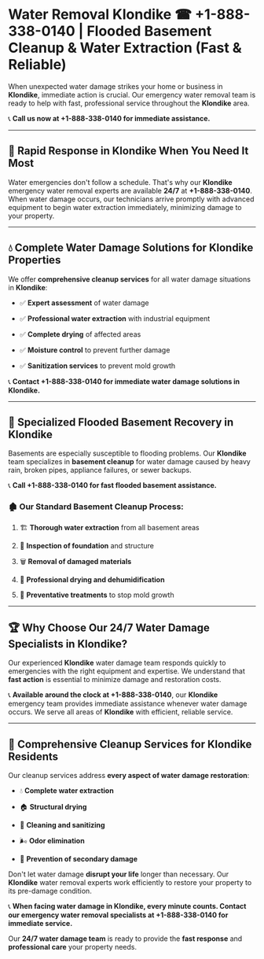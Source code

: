 # Water Removal Klondike ☎ +1-888-338-0140 | Flooded Basement Cleanup & Water Extraction (Fast & Reliable)

When unexpected water damage strikes your home or business in **Klondike**, immediate action is crucial. Our emergency water removal team is ready to help with fast, professional service throughout the **Klondike** area. 

📞 **Call us now at +1-888-338-0140 for immediate assistance.**
---
## 🚀 Rapid Response in Klondike When You Need It Most
Water emergencies don't follow a schedule. That's why our **Klondike** emergency water removal experts are available **24/7** at **+1-888-338-0140**. When water damage occurs, our technicians arrive promptly with advanced equipment to begin water extraction immediately, minimizing damage to your property.
---
## 💧 Complete Water Damage Solutions for Klondike Properties
We offer **comprehensive cleanup services** for all water damage situations in **Klondike**:
- ✅ **Expert assessment** of water damage  
- ✅ **Professional water extraction** with industrial equipment  
- ✅ **Complete drying** of affected areas  
- ✅ **Moisture control** to prevent further damage  
- ✅ **Sanitization services** to prevent mold growth  
📞 **Contact +1-888-338-0140 for immediate water damage solutions in Klondike.**
---
## 🌊 Specialized Flooded Basement Recovery in Klondike
Basements are especially susceptible to flooding problems. Our **Klondike** team specializes in **basement cleanup** for water damage caused by heavy rain, broken pipes, appliance failures, or sewer backups. 
📞 **Call +1-888-338-0140 for fast flooded basement assistance.**
### 🏚️ Our Standard Basement Cleanup Process:
1. 🏗️ **Thorough water extraction** from all basement areas  
2. 🔎 **Inspection of foundation** and structure  
3. 🗑️ **Removal of damaged materials**  
4. 💨 **Professional drying and dehumidification**  
5. 🚫 **Preventative treatments** to stop mold growth  
---
## 🏆 Why Choose Our 24/7 Water Damage Specialists in Klondike?
Our experienced **Klondike** water damage team responds quickly to emergencies with the right equipment and expertise. We understand that **fast action** is essential to minimize damage and restoration costs.
📞 **Available around the clock at +1-888-338-0140**, our **Klondike** emergency team provides immediate assistance whenever water damage occurs. We serve all areas of **Klondike** with efficient, reliable service.
---
## 🧹 Comprehensive Cleanup Services for Klondike Residents
Our cleanup services address **every aspect of water damage restoration**:
- 💧 **Complete water extraction**  
- 🏠 **Structural drying**  
- 🧼 **Cleaning and sanitizing**  
- 🌬️ **Odor elimination**  
- 🚫 **Prevention of secondary damage**  
Don't let water damage **disrupt your life** longer than necessary. Our **Klondike** water removal experts work efficiently to restore your property to its pre-damage condition.
📞 **When facing water damage in Klondike, every minute counts. Contact our emergency water removal specialists at +1-888-338-0140 for immediate service.**
Our **24/7 water damage team** is ready to provide the **fast response** and **professional care** your property needs.
